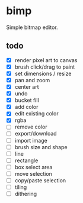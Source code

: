 # bimp

Simple bitmap editor.

## todo

- [x] render pixel art to canvas
- [x] brush click/drag to paint
- [x] set dimensions / resize
- [x] pan and zoom
- [x] center art
- [x] undo
- [x] bucket fill
- [x] add color
- [x] edit existing color
- [x] rgba
- [ ] remove color
- [ ] export/download
- [ ] import image
- [ ] brush size and shape
- [ ] line
- [ ] rectangle
- [ ] box select area
- [ ] move selection
- [ ] copy/paste selection
- [ ] tiling
- [ ] dithering
